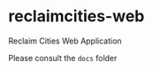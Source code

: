 reclaimcities-web
=================

Reclaim Cities Web Application

Please consult the `docs` folder